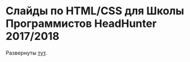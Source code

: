 # Слайды по HTML/CSS для Школы Программистов HeadHunter 2017/2018
Развернуты [тут](https://gitpitch.com/sergdenisov/hh-school-2017-html-css-slides).
